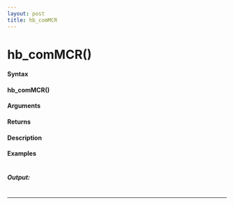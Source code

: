 ```yaml
---
layout: post
title: hb_comMCR
---
```


# hb_comMCR()


#### Syntax

#### hb_comMCR()

#### Arguments

#### Returns

#### Description

#### Examples

```

```

##### Output:

```

```

---